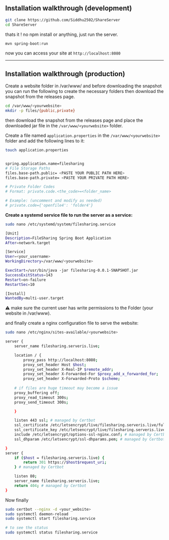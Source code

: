 ## Installation walkthrough (development)

```bash
git clone https://github.com/Siddhu2502/ShareServer
cd ShareServer
```

thats it ! no npm install or anything, just run the server.

```bash
mvn spring-boot:run
```

now you can access your site at `http://localhost:8080`

----------------------------------------------------------------------

## Installation walkthrough (production)

Create a website folder in /var/www/<yourwebsite> and before downloading the snapshot you can run the following to create the necessary folders
then download the snapshot from the releases page.

```bash
cd /var/www/<yourwebsite>
mkdir -p files/{public,private}
``` 

then download the snapshot from the releases page and place the downloaded jar file in the `/var/www/<yourwebsite>` folder.

Create a file named `application.properties` in the `/var/www/<yourwebsite>` folder and add the following lines to it:

```bash
touch application.properties
```

```bash

spring.application.name=filesharing
# File Storage Paths
files.base-path.public= <PASTE YOUR PUBLIC PATH HERE>
files.base-path.private= <PASTE YOUR PRIVATE PATH HERE>

# Private Folder Codes
# Format: private.code.<the_code>=<folder_name>

# Example: (uncomment and modify as needed)
# private.code={'openfile4': 'folder4'}

```

**Create a systemd service file to run the server as a service:**

```bash
sudo nano /etc/systemd/system/filesharing.service
```

```bash
[Unit]
Description=FileSharing Spring Boot Application
After=network.target

[Service]
User=<your_username>
WorkingDirectory=/var/www/<yourwebsite>

ExecStart=/usr/bin/java -jar filesharing-0.0.1-SNAPSHOT.jar
SuccessExitStatus=143
Restart=on-failure
RestartSec=10

[Install]
WantedBy=multi-user.target
```

⚠️ make sure the current user has write permissions to the Folder (your website in /var/www). 

and finally create a nginx configuration file to serve the website:

```bash
sudo nano /etc/nginx/sites-available/<yourwebsite>
```

```bash
server {
    server_name filesharing.serveris.live;

    location / {
        proxy_pass http://localhost:8080;
        proxy_set_header Host $host;
        proxy_set_header X-Real-IP $remote_addr;
        proxy_set_header X-Forwarded-For $proxy_add_x_forwarded_for;
        proxy_set_header X-Forwarded-Proto $scheme;
	
    # if files are huge timeout may become a issue
	proxy_buffering off;
	proxy_read_timeout 300s;
	proxy_send_timeout 300s;

    }

    listen 443 ssl; # managed by Certbot
    ssl_certificate /etc/letsencrypt/live/filesharing.serveris.live/fullchain.pem; # managed by Certbot
    ssl_certificate_key /etc/letsencrypt/live/filesharing.serveris.live/privkey.pem; # managed by Certbot
    include /etc/letsencrypt/options-ssl-nginx.conf; # managed by Certbot
    ssl_dhparam /etc/letsencrypt/ssl-dhparams.pem; # managed by Certbot

}
server {
    if ($host = filesharing.serveris.live) {
        return 301 https://$host$request_uri;
    } # managed by Certbot

    listen 80;
    server_name filesharing.serveris.live;
    return 404; # managed by Certbot
}
```

Now finally 

```bash
sudo certbot --nginx -d <your_website>
sudo systemctl daemon-reload
sudo systemctl start filesharing.service

# to see the status
sudo systemctl status filesharing.service
```